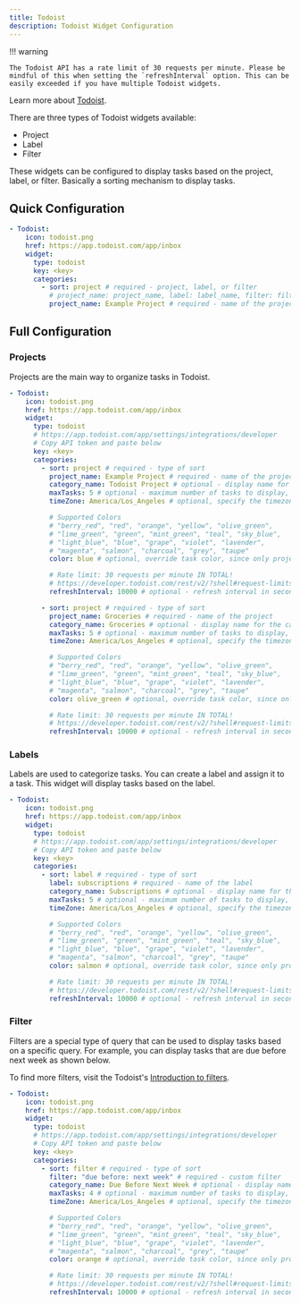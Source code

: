 ```yaml
---
title: Todoist
description: Todoist Widget Configuration
---
```


!!! warning

    The Todoist API has a rate limit of 30 requests per minute. Please be mindful of this when setting the `refreshInterval` option. This can be easily exceeded if you have multiple Todoist widgets.

Learn more about [Todoist](https://todoist.com/).

There are three types of Todoist widgets available:
- Project
- Label
- Filter

These widgets can be configured to display tasks based on the project, label, or filter. Basically a sorting mechanism to display tasks.

## Quick Configuration

```yaml
- Todoist:
    icon: todoist.png
    href: https://app.todoist.com/app/inbox
    widget:
      type: todoist
      key: <key>
      categories:
        - sort: project # required - project, label, or filter
          # project_name: project_name, label: label_name, filter: filter_name
          project_name: Example Project # required - name of the project
```
## Full Configuration

### Projects

Projects are the main way to organize tasks in Todoist.

```yaml
- Todoist:
    icon: todoist.png
    href: https://app.todoist.com/app/inbox
    widget:
      type: todoist
      # https://app.todoist.com/app/settings/integrations/developer
      # Copy API token and paste below
      key: <key>
      categories:
        - sort: project # required - type of sort
          project_name: Example Project # required - name of the project
          category_name: Todoist Project # optional - display name for the category
          maxTasks: 5 # optional - maximum number of tasks to display, default is 5
          timeZone: America/Los_Angeles # optional, specify the timezone here, default is UTC

          # Supported Colors
          # "berry_red", "red", "orange", "yellow", "olive_green",
          # "lime_green", "green", "mint_green", "teal", "sky_blue",
          # "light_blue", "blue", "grape", "violet", "lavender",
          # "magenta", "salmon", "charcoal", "grey", "taupe"
          color: blue # optional, override task color, since only projects have colors, default is blue

          # Rate limit: 30 requests per minute IN TOTAL!
          # https://developer.todoist.com/rest/v2/?shell#request-limits
          refreshInterval: 10000 # optional - refresh interval in seconds, default is 5000ms, minimum is 2000ms

        - sort: project # required - type of sort
          project_name: Groceries # required - name of the project
          category_name: Groceries # optional - display name for the category
          maxTasks: 5 # optional - maximum number of tasks to display, default is 5
          timeZone: America/Los_Angeles # optional, specify the timezone here, default is UTC

          # Supported Colors
          # "berry_red", "red", "orange", "yellow", "olive_green",
          # "lime_green", "green", "mint_green", "teal", "sky_blue",
          # "light_blue", "blue", "grape", "violet", "lavender",
          # "magenta", "salmon", "charcoal", "grey", "taupe"
          color: olive_green # optional, override task color, since only projects have colors, default is blue

          # Rate limit: 30 requests per minute IN TOTAL!
          # https://developer.todoist.com/rest/v2/?shell#request-limits
          refreshInterval: 10000 # optional - refresh interval in seconds, default is 5000ms, minimum is 2000ms
```

### Labels

Labels are used to categorize tasks. You can create a label and assign it to a task. This widget will display tasks based on the label.

```yaml
- Todoist:
    icon: todoist.png
    href: https://app.todoist.com/app/inbox
    widget:
      type: todoist
      # https://app.todoist.com/app/settings/integrations/developer
      # Copy API token and paste below
      key: <key>
      categories:
        - sort: label # required - type of sort
          label: subscriptions # required - name of the label
          category_name: Subscriptions # optional - display name for the category
          maxTasks: 5 # optional - maximum number of tasks to display, default is 5
          timeZone: America/Los_Angeles # optional, specify the timezone here, default is UTC

          # Supported Colors
          # "berry_red", "red", "orange", "yellow", "olive_green",
          # "lime_green", "green", "mint_green", "teal", "sky_blue",
          # "light_blue", "blue", "grape", "violet", "lavender",
          # "magenta", "salmon", "charcoal", "grey", "taupe"
          color: salmon # optional, override task color, since only projects have colors, default is blue

          # Rate limit: 30 requests per minute IN TOTAL!
          # https://developer.todoist.com/rest/v2/?shell#request-limits
          refreshInterval: 10000 # optional - refresh interval in seconds, default is 5000ms, minimum is 2000ms
```

### Filter

Filters are a special type of query that can be used to display tasks based on a specific query. For example, you can display tasks that are due before next week as shown below.

To find more filters, visit the Todoist's [Introduction to filters](https://todoist.com/help/articles/introduction-to-filters).

```yaml
- Todoist:
    icon: todoist.png
    href: https://app.todoist.com/app/inbox
    widget:
      type: todoist
      # https://app.todoist.com/app/settings/integrations/developer
      # Copy API token and paste below
      key: <key>
      categories:
        - sort: filter # required - type of sort
          filter: "due before: next week" # required - custom filter
          category_name: Due Before Next Week # optional - display name for the category
          maxTasks: 4 # optional - maximum number of tasks to display, default is 5
          timeZone: America/Los_Angeles # optional, specify the timezone here, default is UTC

          # Supported Colors
          # "berry_red", "red", "orange", "yellow", "olive_green",
          # "lime_green", "green", "mint_green", "teal", "sky_blue",
          # "light_blue", "blue", "grape", "violet", "lavender",
          # "magenta", "salmon", "charcoal", "grey", "taupe"
          color: orange # optional, override task color, since only projects have colors, default is blue

          # Rate limit: 30 requests per minute IN TOTAL!
          # https://developer.todoist.com/rest/v2/?shell#request-limits
          refreshInterval: 10000 # optional - refresh interval in seconds, default is 5000ms, minimum is 2000ms
```
